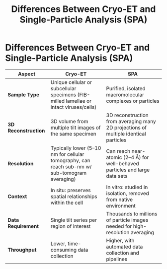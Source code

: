 ﻿---
layout: default
title: "Differences Between Cryo-ET and Single-Particle Analysis (SPA)"
---

# Differences Between Cryo-ET and Single-Particle Analysis (SPA)

| Aspect                | Cryo-ET                                                                                                     | SPA                                                                                            |
|-----------------------|-------------------------------------------------------------------------------------------------------------|------------------------------------------------------------------------------------------------|
| **Sample Type**       | Unique cellular or subcellular specimens (FIB-milled lamellae or intact viruses/cells)                      | Purified, isolated macromolecular complexes or particles                                       |
| **3D Reconstruction** | 3D volume from multiple tilt images of the same specimen                                                    | 3D reconstruction from averaging many 2D projections of multiple identical particles           |
| **Resolution**        | Typically lower (5–10 nm for cellular tomography, can reach sub-nm w/ sub-tomogram averaging)               | Can reach near-atomic (2–4 Å) for well-behaved particles and large data sets                   |
| **Context**           | In situ: preserves spatial relationships within the cell                                                    | In vitro: studied in isolation, removed from native environment                                |
| **Data Requirement**  | Single tilt series per region of interest                                                                    | Thousands to millions of particle images needed for high-resolution averaging                  |
| **Throughput**        | Lower, time-consuming data collection                                                                       | Higher, with automated data collection and pipelines                                          |
